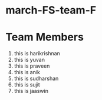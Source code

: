 # march-FS-team-F

# Team Members

1. this is harikrishnan
2. this is yuvan
3. this is praveen
4. this is anik
5. this is sudharshan
6. this is sujit
7. this is jaaswin